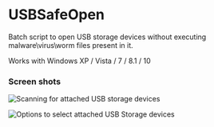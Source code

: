 # USBSafeOpen

Batch script to open USB storage devices without executing malware\virus\worm files present in it.

Works with Windows XP / Vista / 7 / 8.1 / 10


### Screen shots

![Scanning for attached USB storage devices](https://github.com/siriusr3d/USBSafeOpen/blob/master/img/scanning.png)

![Options to select attached USB Storage devices](https://github.com/siriusr3d/USBSafeOpen/blob/master/img/drive_select.png)
